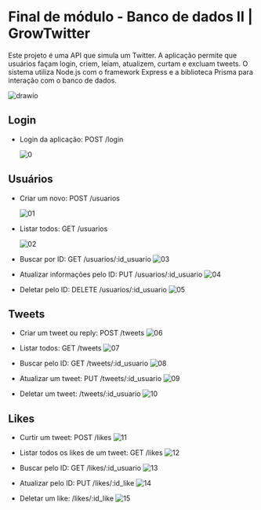 # Final de módulo - Banco de dados II | GrowTwitter

Este projeto é uma API que simula um Twitter. A aplicação permite que usuários façam login, criem, leiam, atualizem, curtam e excluam tweets. O sistema utiliza Node.js com o framework Express e a biblioteca Prisma para interação com o banco de dados.

![drawio](/src/assets/Final%20de%20modulo%20-%20Banco%20de%20dados%20II.drawio.png)

## Login

- Login da aplicação: POST /login

  ![0](/src/assets/0.jpg)

## Usuários

- Criar um novo: POST /usuarios

  ![01](/src/assets/01.jpg/)

- Listar todos: GET /usuarios

  ![02](/src/assets/02.jpg)

- Buscar por ID: GET /usuarios/:id_usuario
  ![03](/src/assets/03.jpg)

- Atualizar informações pelo ID: PUT /usuarios/:id_usuario
  ![04](/src/assets/04.jpg)

- Deletar pelo ID: DELETE /usuarios/:id_usuario
  ![05](/src/assets/05.jpg)

## Tweets

- Criar um tweet ou reply: POST /tweets
  ![06](/src/assets/06.jpg)

- Listar todos: GET /tweets
  ![07](/src/assets/07.jpg)

- Buscar pelo ID: GET /tweets/:id_usuario
  ![08](/src/assets/08.jpg)

- Atualizar um tweet: PUT /tweets/:id_usuario
  ![09](/src/assets/09.jpg)

- Deletar um tweet: /tweets/:id_usuario
  ![10](/src/assets/10.jpg)

## Likes

- Curtir um tweet: POST /likes
  ![11](/src/assets/11.jpg)

- Listar todos os likes de um tweet: GET /likes
  ![12](/src/assets/12.jpg)

- Buscar pelo ID: GET /likes/:id_usuario
  ![13](/src/assets/13.jpg)

- Atualizar pelo ID: PUT /likes/:id_like
  ![14](/src/assets/14.jpg)

- Deletar um like: /likes/:id_like
  ![15](/src/assets/15.jpg)
